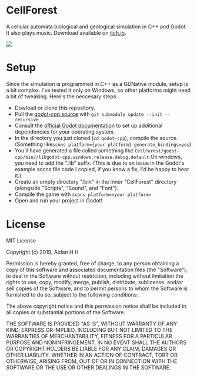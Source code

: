 # CellForest

A cellular automata biological and geological simulation in C++ and Godot. It also plays music. Download available on [itch.io](https://ailanthus.itch.io/forest).

<img src="img/demo.gif">

# Setup

Since the simulation is programmed in C++ as a GDNative module, setup is a bit complex. I've tested it only on Windows, so other platforms might need a bit of tweaking. Here's the neccesary steps:
* Dowload or clone this repository.
* Pull the [godot-cpp source](https://github.com/GodotNativeTools/godot-cpp) with `git submodule update --init --recursive`
* Consult the [official Godot documentation](https://docs.godotengine.org/en/3.1/tutorials/plugins/gdnative/gdnative-cpp-example.html) to set up additional dependencies for your operating system.
* In the directory you just cloned (`cd godot-cpp`), compile the source. (Something like`scons platform={your platform} generate_bindings=yes`)
* You'll have generated a file called something like `CellForest/godot-cpp/bin//libgodot-cpp.windows.release.debug.default` On windows, you need to add the ".lib" suffx. (This is due to an issue in the Godot's example scons file code I copied, if you know a fix, I'd be happy to hear it.)
* Create an empty directory "/bin" in the inner "CellForest" directory (alongside "Scripts", "Sound", and "Font").
* Compile the game with `scons platform=<your platform>`
* Open and run your project in Godot!


# License

MIT License

Copyright (c) 2019, Aidan H H

Permission is hereby granted, free of charge, to any person obtaining a copy
of this software and associated documentation files (the "Software"), to deal
in the Software without restriction, including without limitation the rights
to use, copy, modify, merge, publish, distribute, sublicense, and/or sell
copies of the Software, and to permit persons to whom the Software is
furnished to do so, subject to the following conditions:

The above copyright notice and this permission notice shall be included in all
copies or substantial portions of the Software.

THE SOFTWARE IS PROVIDED "AS IS", WITHOUT WARRANTY OF ANY KIND, EXPRESS OR
IMPLIED, INCLUDING BUT NOT LIMITED TO THE WARRANTIES OF MERCHANTABILITY,
FITNESS FOR A PARTICULAR PURPOSE AND NONINFRINGEMENT. IN NO EVENT SHALL THE
AUTHORS OR COPYRIGHT HOLDERS BE LIABLE FOR ANY CLAIM, DAMAGES OR OTHER
LIABILITY, WHETHER IN AN ACTION OF CONTRACT, TORT OR OTHERWISE, ARISING FROM,
OUT OF OR IN CONNECTION WITH THE SOFTWARE OR THE USE OR OTHER DEALINGS IN THE
SOFTWARE.
